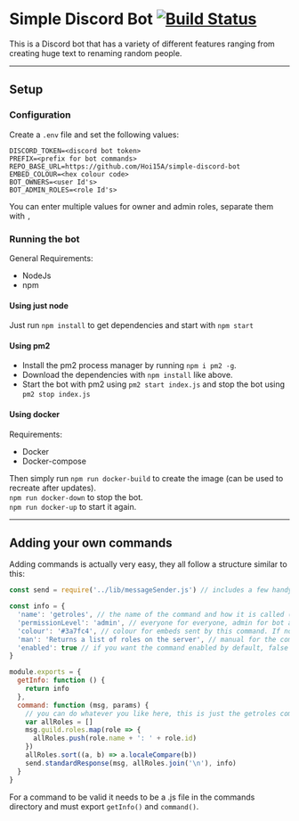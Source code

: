 # Simple Discord Bot [![Build Status](https://travis-ci.org/Hoi15A/simple-discord-bot.svg?branch=master)](https://travis-ci.org/Hoi15A/simple-discord-bot)
This is a Discord bot that has a variety of different features ranging from creating huge text to renaming random people.

<hr>

## Setup
### Configuration
Create a `.env` file and set the following values:
```
DISCORD_TOKEN=<discord bot token>
PREFIX=<prefix for bot commands>
REPO_BASE_URL=https://github.com/Hoi15A/simple-discord-bot
EMBED_COLOUR=<hex colour code>
BOT_OWNERS=<user Id's>
BOT_ADMIN_ROLES=<role Id's>
```
You can enter multiple values for owner and admin roles, separate them with `,`
### Running the bot
General Requirements:
- NodeJs
- npm

#### Using just node
Just run `npm install` to get dependencies and start with `npm start`

#### Using pm2
- Install the pm2 process manager by running `npm i pm2 -g`.
- Download the dependencies with `npm install` like above.
- Start the bot with pm2 using `pm2 start index.js` and stop the bot using `pm2 stop index.js`

#### Using docker
Requirements:
- Docker
- Docker-compose

Then simply run `npm run docker-build` to create the image (can be used to recreate after updates).<br>
`npm run docker-down` to stop the bot.<br>
`npm run docker-up` to start it again.

<hr>

## Adding your own commands
Adding commands is actually very easy, they all follow a structure similar to this:
```js
const send = require('../lib/messageSender.js') // includes a few handy functions that automatically format responses nicely

const info = {
  'name': 'getroles', // the name of the command and how it is called (in this example its ""<prefix>getroles")
  'permissionLevel': 'admin', // everyone for everyone, admin for bot admins, owner for just yourself
  'colour': '#3a7fc4', // colour for embeds sent by this command. If not set the default from the .env is used
  'man': 'Returns a list of roles on the server', // manual for the command, returned by the help and man commands
  'enabled': true // if you want the command enabled by default, false if you don't
}

module.exports = {
  getInfo: function () {
    return info
  },
  command: function (msg, params) {
    // you can do whatever you like here, this is just the getroles command as an example
    var allRoles = []
    msg.guild.roles.map(role => {
      allRoles.push(role.name + ': ' + role.id)
    })
    allRoles.sort((a, b) => a.localeCompare(b))
    send.standardResponse(msg, allRoles.join('\n'), info)
  }
}
```
For a command to be valid it needs to be a .js file in the commands directory and must export `getInfo()` and `command()`.
